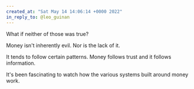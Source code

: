 ```yaml
---
created_at: "Sat May 14 14:06:14 +0000 2022"
in_reply_to: @leo_guinan
---
```


What if neither of those was true?

Money isn't inherently evil. Nor is the lack of it.

It tends to follow certain patterns. Money follows trust and it follows information.

It's been fascinating to watch how the various systems built around money work.